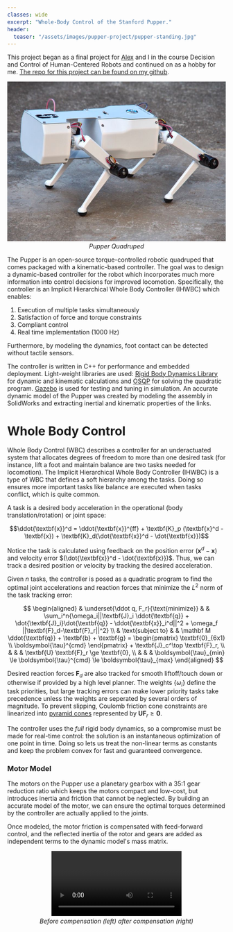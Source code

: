 ```yaml
---
classes: wide
excerpt: "Whole-Body Control of the Stanford Pupper."
header:
  teaser: "/assets/images/pupper-project/pupper-standing.jpg"
---
```

<!-- Use the following script to see live updates of the jekyll local website -->
<head>
<script type="text/javascript" src="https://livejs.com/live.js"></script>
</head>

This project began as a final project for [Alex](https://github.com/alexnavtt) and I in the course Decision and Control of Human-Centered Robots and continued on as a hobby for me. [The repo for this project can be found on my github](https://github.com/makeller1/PupperWholeBodyControl).

<p align="center">
<img width="640" src="/assets/images/pupper-project/pupper-standing.jpg"><br>
<em>Pupper Quadruped</em>
</p>

The Pupper is an open-source torque-controlled robotic quadruped that comes packaged with a kinematic-based controller. The goal was to design a dynamic-based controller for the robot which incorporates much more information into control decisions for improved locomotion. Specifically, the controller is an Implicit Hierarchical Whole Body Controller (IHWBC) which enables:

1. Execution of multiple tasks simultaneously
2. Satisfaction of force and torque constraints
3. Compliant control
4. Real time implementation (1000 Hz)

Furthermore, by modeling the dynamics, foot contact can be detected without tactile sensors.

The controller is written in C++ for performance and embedded deployment. Light-weight libraries are used: [Rigid Body Dynamics Library](https://github.com/ORB-HD/rbdl-orb) for dynamic and kinematic calculations and [OSQP](https://osqp.org/) for solving the quadratic program. [Gazebo](https://gazebosim.org) is used for testing and tuning in simulation. An accurate dynamic model of the Pupper was created by modeling the assembly in SolidWorks and extracting inertial and kinematic properties of the links.

<!-- ### Hardware

The hip, shoulder, and elbow joints are composed of brushless DC motors that provide 12 actuated degrees of freedom. The motors provide feedback on the current and angular position through an incremental encoder. Low level current control runs on dedicated motor controllers at 1000 Hz. A 9 dof IMU provides feedback on angular position and velocity. A micro controller communicates with the motor controllers (I2C) and host computer (USB Serial), performs filtering and sensor fusion, and takes over high level control when faults are encountered. -->

# Whole Body Control
Whole Body Control (WBC) describes a controller for an underactuated system that allocates degrees of freedom to more than one desired task (for instance, lift a foot and maintain balance are two tasks needed for locomotion). The Implicit Hierarchical Whole Body Controller (IHWBC) is a type of WBC that defines a soft hierarchy among the tasks. Doing so ensures more important tasks like balance are executed when tasks conflict, which is quite common. 

A task is a desired body acceleration in the operational (body translation/rotation) or joint space:


$$\ddot{\textbf{x}}^d = \ddot{\textbf{x}}^{ff} + \textbf{K}_p (\textbf{x}^d - \textbf{x}) + \textbf{K}_d(\dot{\textbf{x}}^d - \dot{\textbf{x}})$$

Notice the task is calculated using feedback on the position error $(\textbf{x}^d - \textbf{x})$ and velocity error $(\dot{\textbf{x}}^d - \dot{\textbf{x}})$. Thus, we can track a desired position or velocity by tracking the desired acceleration. 

Given $n$ tasks, the controller is posed as a quadratic program to find the optimal joint accelerations and reaction forces that minimize the $L^2$ norm of the task tracking error:

$$
\begin{aligned}
& \underset{\ddot q, F_r}{\text{minimize}}
& & \sum_i^n{\omega_i||\textbf{J}_i \ddot{\textbf{q}} + \dot{\textbf{J}_i}\dot{\textbf{q}} - \ddot{\textbf{x}}_i^d||^2 + \omega_f ||\textbf{F}_d-\textbf{F}_r||^2} 
\\
& \text{subject to}
& & \mathbf M \ddot{\textbf{q}} + \textbf{b} + \textbf{g} = \begin{pmatrix} \textbf{0}_{6x1} \\ \boldsymbol{\tau}^{cmd} \end{pmatrix} + \textbf{J}_c^\top \textbf{F}_r,
\\
& 
& & \textbf{U} \textbf{F}_r \ge \textbf{0},
\\ 
&
& & \boldsymbol{\tau}_{min} \le \boldsymbol{\tau}^{cmd} \le \boldsymbol{\tau}_{max}
\end{aligned}
$$

Desired reaction forces $\textbf{F}_d$ are also tracked for smooth liftoff/touch down or otherwise if provided by a high level planner. The weights $\{\omega_i\}$ define the task priorities, but large tracking errors can make lower priority tasks take precedence unless the weights are seperated by several orders of magnitude. To prevent slipping, Coulomb friction cone constraints are linearized into [pyramid cones](https://scaron.info/robot-locomotion/friction-cones.html) represented by $\textbf{U} \textbf{F}_r \ge \textbf{0}$. 

The controller uses the *full* rigid body dynamics, so a compromise must be made for real-time control: the solution is an instantaneous optimization of one point in time. Doing so lets us treat the non-linear terms as constants and keep the problem convex for fast and guaranteed convergence. 


### Motor Model

The motors on the Pupper use a planetary gearbox with a 35:1 gear reduction ratio which keeps the motors compact and low-cost, but introduces inertia and friction that cannot be neglected. By building an accurate model of the motor, we can ensure the optimal torques determined by the controller are actually applied to the joints.

Once modeled, the motor friction is compensated with feed-forward control, and the reflected inertia of the rotor and gears are added as independent terms to the dynamic model's mass matrix. 

<p align="center">
<video src="/assets/images/pupper-project/motor-comparison.mp4" controls="controls" style="max-height: 500px;" type="video/mp4">
</video>
<br>
<em>Before compensation (left) after compensation (right) </em>
</p>

<!-- PURPOSE:

2 fold,
1. For prospective employers
2. For educating others and my future self

These goals can be compatible but there is a trade-off depending on the assumed audience. I will bias toward the second since I will be more motivated to help others / myself understand.

TLDR:
- Design of an Implicit Hierarchical Whole-Body Controller for model-based dynamics control
- Low-level and high-level control written in C++
- Involved embedded software
- Modeled dynamics with RBDL
- Simulated in Gazebo
- I used sophisticated and classic control algorithms
- Link code 

The Pupper is an open-source torque-controlled robotic quadruped that I wrote a dynamic controller for. 
-->